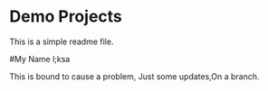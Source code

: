 # Demo Projects

This is a simple readme file.

#My Name l;ksa

This is bound to cause a problem, Just some updates,On a branch.
